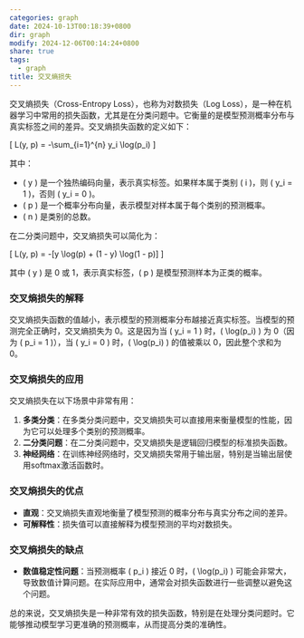 ```yaml
---
categories: graph
date: 2024-10-13T00:18:39+0800
dir: graph
modify: 2024-12-06T00:14:24+0800
share: true
tags:
  - graph
title: 交叉熵损失
---
```


交叉熵损失（Cross-Entropy Loss），也称为对数损失（Log Loss），是一种在机器学习中常用的损失函数，尤其是在分类问题中。它衡量的是模型预测概率分布与真实标签之间的差异。交叉熵损失函数的定义如下：

\[ L(y, p) = -\sum_{i=1}^{n} y_i \log(p_i) \]

其中：

- \( y \) 是一个独热编码向量，表示真实标签。如果样本属于类别 \( i \)，则 \( y_i = 1 \)，否则 \( y_i = 0 \)。
- \( p \) 是一个概率分布向量，表示模型对样本属于每个类别的预测概率。
- \( n \) 是类别的总数。

在二分类问题中，交叉熵损失可以简化为：

\[ L(y, p) = -[y \log(p) + (1 - y) \log(1 - p)] \]

其中 \( y \) 是 0 或 1，表示真实标签，\( p \) 是模型预测样本为正类的概率。

### 交叉熵损失的解释

交叉熵损失函数的值越小，表示模型的预测概率分布越接近真实标签。当模型的预测完全正确时，交叉熵损失为 0。这是因为当 \( y_i = 1 \) 时，\( \log(p_i) \) 为 0（因为 \( p_i = 1 \)），当 \( y_i = 0 \) 时，\( \log(p_i) \) 的值被乘以 0，因此整个求和为 0。

### 交叉熵损失的应用

交叉熵损失在以下场景中非常有用：

1. **多类分类**：在多类分类问题中，交叉熵损失可以直接用来衡量模型的性能，因为它可以处理多个类别的预测概率。
2. **二分类问题**：在二分类问题中，交叉熵损失是逻辑回归模型的标准损失函数。
3. **神经网络**：在训练神经网络时，交叉熵损失常用于输出层，特别是当输出层使用softmax激活函数时。

### 交叉熵损失的优点

- **直观**：交叉熵损失直观地衡量了模型预测的概率分布与真实分布之间的差异。
- **可解释性**：损失值可以直接解释为模型预测的平均对数损失。

### 交叉熵损失的缺点

- **数值稳定性问题**：当预测概率 \( p_i \) 接近 0 时，\( \log(p_i) \) 可能会非常大，导致数值计算问题。在实际应用中，通常会对损失函数进行一些调整以避免这个问题。

总的来说，交叉熵损失是一种非常有效的损失函数，特别是在处理分类问题时。它能够推动模型学习更准确的预测概率，从而提高分类的准确性。